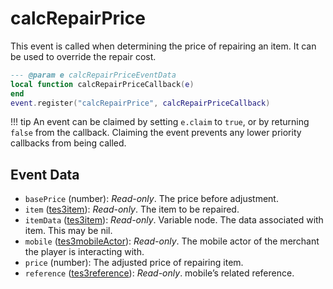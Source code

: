 # calcRepairPrice

This event is called when determining the price of repairing an item. It can be used to override the repair cost.

```lua
--- @param e calcRepairPriceEventData
local function calcRepairPriceCallback(e)
end
event.register("calcRepairPrice", calcRepairPriceCallback)
```

!!! tip
	An event can be claimed by setting `e.claim` to `true`, or by returning `false` from the callback. Claiming the event prevents any lower priority callbacks from being called.

## Event Data

* `basePrice` (number): *Read-only*. The price before adjustment.
* `item` ([tes3item](../../types/tes3item)): *Read-only*. The item to be repaired.
* `itemData` ([tes3item](../../types/tes3item)): *Read-only*. Variable node. The data associated with item. This may be nil.
* `mobile` ([tes3mobileActor](../../types/tes3mobileActor)): *Read-only*. The mobile actor of the merchant the player is interacting with.
* `price` (number): The adjusted price of repairing item.
* `reference` ([tes3reference](../../types/tes3reference)): *Read-only*. mobile’s related reference.

